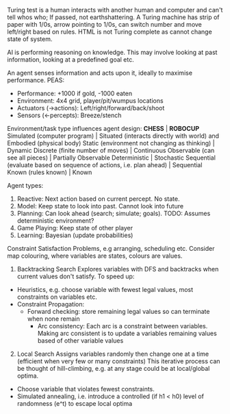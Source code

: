 <!-- SPDX-License-Identifier: zlib-acknowledgement -->
Turing test is a human interacts with another human and computer and can't tell whos who; If passed, not earthshattering.
A Turing machine has strip of paper with 1/0s, arrow pointing to 1/0s, can switch number and move left/right based on rules.
HTML is not Turing complete as cannot change state of system.

AI is performing reasoning on knowledge.
This may involve looking at past information, looking at a predefined goal etc. 

An agent senses information and acts upon it, ideally to maximise performance.
PEAS:
 - Performance: +1000 if gold, -1000 eaten
 - Environment: 4x4 grid, player/pit/wumpus locations
 - Actuators (->actions): Left/right/forward/back/shoot
 - Sensors (<-percepts): Breeze/stench 

Environment/task type influences agent design:
**CHESS**                                                               | **ROBOCUP**
Simulated (computer program)                                            | Situated (interacts directly with world) and Embodied (physical body)
Static (environment not changing as thinking)                           | Dynamic
Discrete (finite number of moves)                                       | Continuous
Observable (can see all pieces)                                         | Partially Observable
Deterministic                                                           | Stochastic
Sequential (evaluate based on sequence of actions, i.e. plan ahead)     | Sequential
Known (rules known)                                                     | Known

Agent types:
1. Reactive: Next action based on current percept. No state.
2. Model: Keep state to look into past. Cannot look into future
3. Planning: Can look ahead (search; simulate; goals). TODO: Assumes deterministic environment?
4. Game Playing: Keep state of other player
5. Learning: Bayesian (update probabilities) 

Constraint Satisfaction Problems, e.g arranging, scheduling etc.
Consider map colouring, where variables are states, colours are values.
1. Backtracking Search
Explores variables with DFS and backtracks when current values don't satisfy.
To speed up:
* Heuristics, e.g. choose variable with fewest legal values, most constraints on variables etc.
* Constraint Propagation:
  - Forward checking: store remaining legal values so can terminate when none remain
    + Arc consistency: Each arc is a constraint between variables. 
      Making arc consistent is to update a variables remaining values based of other variable values
2. Local Search
Assigns variables randomly then change one at a time (efficient when very few or many constraints)
This iterative process can be thought of hill-climbing, e.g. at any stage could be at local/global optima.
* Choose variable that violates fewest constraints. 
* Simulated annealing, i.e. introduce a controlled (if h1 < h0) level of randomness (e^t) to escape local optima
